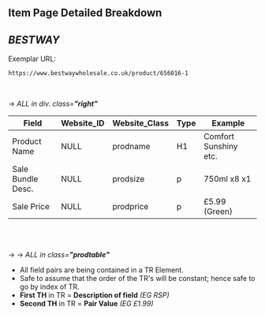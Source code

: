 ## Item Page Detailed Breakdown 
## *BESTWAY*

Exemplar URL:
```html
https://www.bestwaywholesale.co.uk/product/656016-1
```

<br />

&rarr; *ALL in div. class=**"right"***

| **Field**         | **Website_ID** | **Website_Class** | **Type** | **Example**           |
|-------------------|----------------|-------------------|----------|-----------------------|
| Product Name      | NULL           | prodname          | H1       | Comfort Sunshiny etc. |
| Sale Bundle Desc. | NULL           | prodsize          | p        | 750ml x8 x1           |
| Sale Price        | NULL           | prodprice         | p        | £5.99 (Green)         |

<br />
<br />

&rarr; &rarr; *ALL in class=**"prodtable"***
 - All field pairs are being contained in a TR Element.
 - Safe to assume that the order of the TR's will be constant; hence safe to go by index of TR.
 - **First TH** in TR = **Description of field** *(EG RSP)*
 - **Second TH** in TR = **Pair Value** *(EG £1.99)*